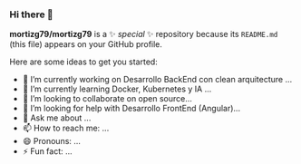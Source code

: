 ### Hi there 👋


**mortizg79/mortizg79** is a ✨ _special_ ✨ repository because its `README.md` (this file) appears on your GitHub profile.

Here are some ideas to get you started:

- 🔭 I’m currently working on Desarrollo BackEnd con clean arquitecture ...
- 🌱 I’m currently learning Docker, Kubernetes y IA ...
- 👯 I’m looking to collaborate on open source...
- 🤔 I’m looking for help with Desarrollo FrontEnd (Angular)...
- 💬 Ask me about ...
- 📫 How to reach me: ...
- 😄 Pronouns: ...
- ⚡ Fun fact: ...

